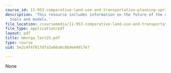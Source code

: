 ```yaml
---
course_id: 11-953-comparative-land-use-and-transportation-planning-spring-2006
description: 'This resource includes information on the future of the metropolis:
  tools and models.'
file_location: /coursemedia/11-953-comparative-land-use-and-transportation-planning-spring-2006/5e2c4f4f017dfa3a66a0c8b9e44917e7_mmurga_lect25.pdf
file_type: application/pdf
layout: pdf
title: mmurga_lect25.pdf
type: course
uid: 5e2c4f4f017dfa3a66a0c8b9e44917e7

---
```

None